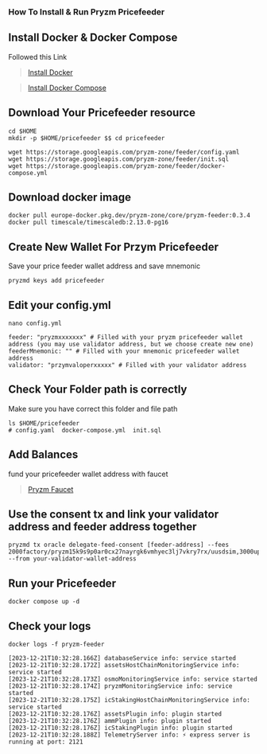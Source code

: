 
### How To Install & Run Pryzm Pricefeeder

## Install Docker & Docker Compose

Followed this Link

>[Install Docker](https://www.digitalocean.com/community/tutorials/how-to-install-and-use-docker-on-ubuntu-22-04)

>[Install Docker Compose](https://www.digitalocean.com/community/tutorials/how-to-install-and-use-docker-compose-on-ubuntu-22-04)

## Download Your Pricefeeder resource

```
cd $HOME
mkdir -p $HOME/pricefeeder $$ cd pricefeeder

wget https://storage.googleapis.com/pryzm-zone/feeder/config.yaml
wget https://storage.googleapis.com/pryzm-zone/feeder/init.sql
wget https://storage.googleapis.com/pryzm-zone/feeder/docker-compose.yml
```

## Download docker image
```
docker pull europe-docker.pkg.dev/pryzm-zone/core/pryzm-feeder:0.3.4
docker pull timescale/timescaledb:2.13.0-pg16
```
## Create New Wallet For Przym Pricefeeder
Save your price feeder wallet address and save mnemonic
```
pryzmd keys add pricefeeder
```

## Edit your config.yml
```
nano config.yml
```
```
feeder: "pryzmxxxxxxx" # Filled with your pryzm pricefeeder wallet address (you may use validator address, but we choose create new one)
feederMnemonic: "" # Filled with your mnemonic pricefeeder wallet address
validator: "przymvaloperxxxxx" # Filled with your validator address
```
## Check Your Folder path is correctly
Make sure you have correct this folder and file path
```
ls $HOME/pricefeeder
# config.yaml  docker-compose.yml  init.sql
```

## Add Balances
fund your pricefeeder wallet address with faucet
> [Pryzm Faucet](https://testnet.pryzm.zone/faucet)

## Use the consent tx and link your validator address and feeder address together
```
pryzmd tx oracle delegate-feed-consent [feeder-address] --fees 2000factory/pryzm15k9s9p0ar0cx27nayrgk6vmhyec3lj7vkry7rx/uusdsim,3000upryzm --from your-validator-wallet-address
```

## Run your Pricefeeder
```
docker compose up -d
```

## Check your logs
```
docker logs -f pryzm-feeder
```
```
[2023-12-21T10:32:28.166Z] databaseService info: service started
[2023-12-21T10:32:28.172Z] assetsHostChainMonitoringService info: service started
[2023-12-21T10:32:28.173Z] osmoMonitoringService info: service started
[2023-12-21T10:32:28.174Z] pryzmMonitoringService info: service started
[2023-12-21T10:32:28.175Z] icStakingHostChainMonitoringService info: service started
[2023-12-21T10:32:28.176Z] assetsPlugin info: plugin started
[2023-12-21T10:32:28.176Z] ammPlugin info: plugin started
[2023-12-21T10:32:28.176Z] icStakingPlugin info: plugin started
[2023-12-21T10:32:28.188Z] TelemetryServer info: ⚡️ express server is running at port: 2121
```
